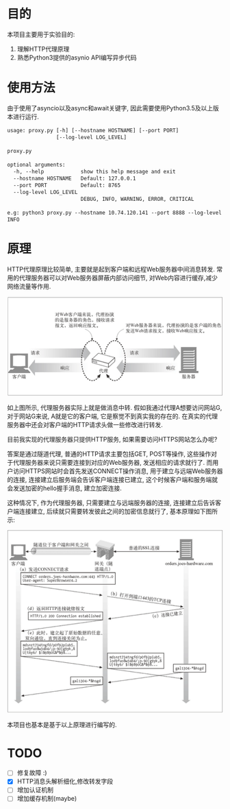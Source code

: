 # 目的

本项目主要用于实验目的:

1. 理解HTTP代理原理
2. 熟悉Python3提供的asynio API编写异步代码

# 使用方法

由于使用了asyncio以及async和await关键字, 因此需要使用Python3.5及以上版本进行运行.

    usage: proxy.py [-h] [--hostname HOSTNAME] [--port PORT]
                    [--log-level LOG_LEVEL]

    proxy.py

    optional arguments:
      -h, --help            show this help message and exit
      --hostname HOSTNAME   Default: 127.0.0.1
      --port PORT           Default: 8765
      --log-level LOG_LEVEL
                            DEBUG, INFO, WARNING, ERROR, CRITICAL

    e.g: python3 proxy.py --hostname 10.74.120.141 --port 8888 --log-level INFO

# 原理

HTTP代理原理比较简单, 主要就是起到客户端和远程Web服务器中间消息转发. 常用的代理服务器可以对Web服务器屏蔽内部访问细节, 对Web内容进行缓存,减少网络流量等作用.

![web proxy](images/web_proxy.png)

如上图所示, 代理服务器实际上就是做消息中转. 假如我通过代理A想要访问网站G, 对于网站G来说, A就是它的客户端, 它是察觉不到真实我的存在的. 在真实的代理服务器中还会对客户端的HTTP请求头做一些修改进行转发.

目前我实现的代理服务器只提供HTTP服务, 如果需要访问HTTPS网站怎么办呢?

答案是通过隧道代理, 普通的HTTP请求主要包括GET, POST等操作, 这些操作对于代理服务器来说只需要连接到对应的Web服务器, 发送相应的请求就行了. 而用户访问HTTPS网站时会首先发送CONNECT操作消息, 用于建立与远端Web服务器的连接, 连接建立后服务端会告诉客户端连接已建立, 这个时候客户端和服务端就会发送加密的hello握手消息, 建立加密连接.

这种情况下, 作为代理服务器, 只需要建立与远端服务器的连接, 连接建立后告诉客户端连接建立, 后续就只需要转发彼此之间的加密信息就行了, 基本原理如下图所示:

![web tunnel](images/web_tunnel.png)

本项目也基本是基于以上原理进行编写的.

# TODO

- [ ] 修复故障 :)
- [x] HTTP消息头解析细化,修改转发字段
- [ ] 增加认证机制
- [ ] 增加缓存机制(maybe)
